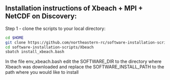 ## Installation instructions of Xbeach + MPI + NetCDF on Discovery:

Step 1 - clone the scripts to your local directory:
```bash
cd $HOME
git clone https://github.com/northeastern-rc/software-installation-scripts.git
cd software-installation-scripts/Xbeach
sbatch install_xbeach.bash
```

In the file env_xbeach.bash edit the SOFTWARE_DIR to the directory where Xbeach was downloaded
and replace the SOFTWARE_INSTALL_PATH to the path where you would like to install



